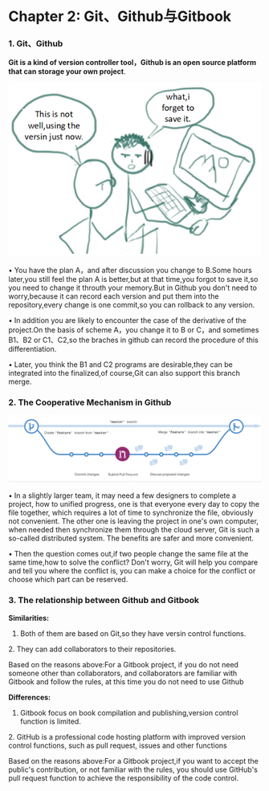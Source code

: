 # Chapter 2: Git、Github与Gitbook

### 1. Git、Github

**Git is a kind of version controller tool，Github is an open source platform that can storage your own project**.

![](../.gitbook/assets/p2.png)

• You have the plan A，and after discussion you change to B.Some hours later,you still feel the plan A is better,but at that time,you forgot to save it,so you need to change it throuth your memory.But in Github you don't need to worry,because it can record each version and put them into the repository,every change is one commit,so you can rollback to any version.

• In addition you are likely to encounter the case of the derivative of the project.On the basis of scheme A，you change it to B or C，and sometimes B1、B2 or C1、C2,so the braches in github can record the procedure of this differentiation.

• Later, you think the B1 and C2 programs are desirable,they can be integrated into the finalized,of course,Git can also support this branch merge.

### 2. The Cooperative Mechanism in Github

![](../.gitbook/assets/图片1.png)

• In a slightly larger team, it may need a few designers to complete a project, how to unified progress, one is that everyone every day to copy the file together, which requires a lot of time to synchronize the file, obviously not convenient. The other one is leaving the project in one's own computer, when needed then synchronize them through the cloud server, Git is such a so-called distributed system. The benefits are safer and more convenient.

• Then the question comes out,if two people change the same file at the same time,how to solve the conflict? Don't worry, Git will help you compare and tell you where the conflict is, you can make a choice for the conflict or choose which part can be reserved.

### 3. The relationship between Github and Gitbook

**Similarities:**

1. Both of them are based on Git,so they have versin control functions.

&#x20; 2\. They can add collaborators to their repositories.

Based on the reasons above:For a Gitbook project, if you do not need someone other than collaborators, and collaborators are familiar with Gitbook and follow the rules, at this time you do not need to use Github

**Differences:**

1. Gitbook focus on book compilation and publishing,version control function is limited.

&#x20; 2\. GitHub is a professional code hosting platform with improved version control functions, such as pull request, issues and other functions

Based on the reasons above:For a Gitbook project,if you want to accept the public's contribution, or not familiar with the rules, you should use GitHub's pull request function to achieve the responsibility of the code control.
